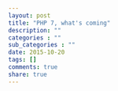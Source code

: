 ```yaml
---
layout: post
title: "PHP 7, what's coming"
description: ""
categories : ""
sub_categories : ""
date: 2015-10-20
tags: []
comments: true
share: true
---
```




